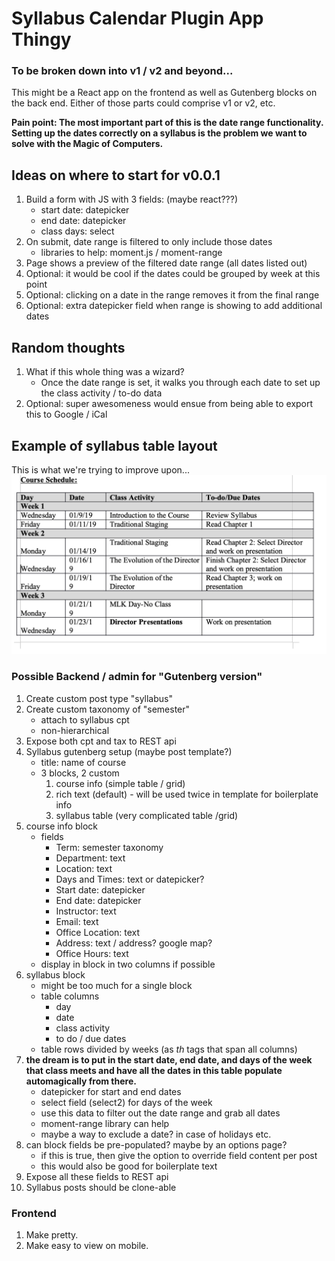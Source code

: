 # Syllabus Calendar Plugin App Thingy
### To be broken down into v1 / v2 and beyond...
This might be a React app on the frontend as well as Gutenberg blocks on the back end. Either of those parts could comprise v1 or v2, etc.

**Pain point: The most important part of this is the date range functionality. Setting up the dates correctly on a syllabus is the problem we want to solve with the Magic of Computers.**

## Ideas on where to start for v0.0.1
1) Build a form with JS with 3 fields: (maybe react???)
    - start date: datepicker
    - end date: datepicker
    - class days: select
2) On submit, date range is filtered to only include those dates
    - libraries to help: moment.js / moment-range
3) Page shows a preview of the filtered date range (all dates listed out)
4) Optional: it would be cool if the dates could be grouped by week at this point
5) Optional: clicking on a date in the range removes it from the final range
6) Optional: extra datepicker field when range is showing to add additional dates

## Random thoughts
1) What if this whole thing was a wizard?
    - Once the date range is set, it walks you through each date to set up the class activity / to-do data
2) Optional: super awesomeness would ensue from being able to export this to Google / iCal

## Example of syllabus table layout
This is what we're trying to improve upon...
![Example syllabus table layout](https://raw.githubusercontent.com/bluestormcreative/jsforwp-syllabus-app/master/example-syllabus-table.png)


### Possible Backend / admin for "Gutenberg version"
1) Create custom post type "syllabus"
2) Create custom taxonomy of "semester"
    - attach to syllabus cpt
    - non-hierarchical
3) Expose both cpt and tax to REST api
4) Syllabus gutenberg setup (maybe post template?)
    - title: name of course
    - 3 blocks, 2 custom
        1. course info (simple table / grid)
        2. rich text (default) - will be used twice in template for boilerplate info
        3. syllabus table (very complicated table /grid)
5) course info block
    - fields
        - Term: semester taxonomy
        - Department: text
        - Location: text
        - Days and Times: text or datepicker?
        - Start date: datepicker
        - End date: datepicker
        - Instructor: text
        - Email: text
        - Office Location: text
        - Address: text / address? google map?
        - Office Hours: text
    - display in block in two columns if possible
6) syllabus block
    - might be too much for a single block
    - table columns
        - day
        - date
        - class activity
        - to do / due dates
    - table rows divided by weeks (as _th_ tags that span all columns)
7) **the dream is to put in the start date, end date, and days of the week that class meets and have all the dates in this table populate automagically from there.**
    - datepicker for start and end dates
    - select field (select2) for days of the week
    - use this data to filter out the date range and grab all dates
    - moment-range library can help
    - maybe a way to exclude a date? in case of holidays etc.
8) can block fields be pre-populated? maybe by an options page?
    - if this is true, then give the option to override field content per post
    - this would also be good for boilerplate text
9) Expose all these fields to REST api
10) Syllabus posts should be clone-able

### Frontend
1) Make pretty.
2) Make easy to view on mobile.
